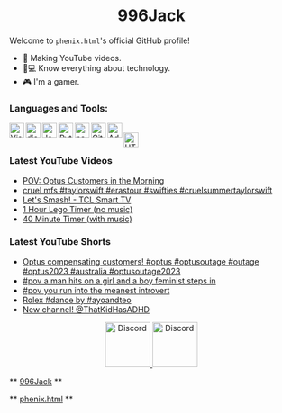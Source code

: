 <h1 align="center">996Jack</h1>

Welcome to `phenix.html`'s official GitHub profile!

- 💎 Making YouTube videos.
- 📱💻 Know everything about technology.
- 🎮 I'm a gamer.

### Languages and Tools:

<img align="left" alt="Visual Studio Code" width="26px" src="https://i.imgur.com/LwSdAlE.png" />
<img align="left" alt="discord.js" width="26px" src="https://i.imgur.com/SI1DZf3.png" />
<img align="left" alt="JavaScript" width="26px" src="https://i.imgur.com/3u1wzwE.png" />
<img align="left" alt="Python" width="26px" src="https://i.imgur.com/4pIzF9V.png" />
<img align="left" alt="node.js" width="26px" src="https://i.imgur.com/tYLFZBh.png" /> 
<img align="left" alt="GitHub" width="26px" src="https://i.imgur.com/J6LeoUb.png" />
<img align="left" alt="Adobe Photoshop" width="26px" src="https://i.imgur.com/OC1RcS5.jpg" /> <br />
<img align="left" alt="HTML" width="26px" src="https://ih1.redbubble.net/image.542873620.9580/st,small,845x845-pad,1000x1000,f8f8f8.u2.jpg" /> <br />
<!-- img align="left" alt="firebase" width="26px" src="" /> 
<!-- img align="left" alt="photoshop" width="26px" src="" /> <br /> -->

### Latest YouTube Videos
<!-- YOUTUBE:START -->
- [POV: Optus Customers in the Morning](https://www.youtube.com/watch?v=mnSssNQ27yc)
- [cruel mfs #taylorswift #erastour #swifties #cruelsummertaylorswift](https://www.youtube.com/watch?v=UrX9kKgWcGA)
- [Let&#39;s Smash! - TCL Smart TV](https://www.youtube.com/watch?v=vVzEm454K6g)
- [1 Hour Lego Timer &lpar;no music&rpar;](https://www.youtube.com/watch?v=YTU9PzYRrAo)
- [40 Minute Timer &lpar;with music&rpar;](https://www.youtube.com/watch?v=gchJSznscwM)
<!-- YOUTUBE:END -->

### Latest YouTube Shorts
<!-- YTSHORTS:START -->
- [Optus compensating customers! #optus #optusoutage #outage #optus2023 #australia #optusoutage2023](https://www.youtube.com/watch?v=wuhDPcUZkp8)
- [#pov a man hits on a girl and a boy feminist steps in](https://www.youtube.com/watch?v=ILh6KzMqBGA)
- [#pov you run into the meanest introvert](https://www.youtube.com/watch?v=1Zs_HIWSnv0)
- [Rolex #dance by #ayoandteo](https://www.youtube.com/watch?v=J7Ba15uk6os)
- [New channel! @ThatKidHasADHD](https://www.youtube.com/watch?v=5EmNm0mHX2w)
<!-- YTSHORTS:END -->

<p align="center">
<a href="https://discord.io/PhenixH">
    <img src="https://user-images.githubusercontent.com/59381835/92191514-d649ad80-ee18-11ea-9bc4-e95c7a122a99.png" alt="Discord" width="80"/>
  </a>
<a href="https://www.youtube.com/channel/UCHVAca-OHLlmf9GqFM3vBwQ">
    <img src="https://user-images.githubusercontent.com/59381835/92191346-676c5480-ee18-11ea-8240-e416eb1a5b5d.png" alt="Discord" width="80"/>
  </a>
</p>

** [996Jack](https://github.com/996Jack) **

** [phenix.html](https://www.youtube.com/channel/UCHVAca-OHLlmf9GqFM3vBwQ) **

